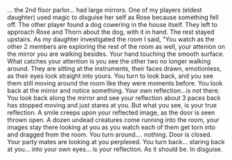 ... the 2nd floor parlor... had large mirrors. One of my players (eldest daughter) used magic to disguise her self as Rose because something fell off. The other player found a dog cowering in the house itself. They left to approach Rose and Thorn about the dog, with it in hand. The rest stayed upstairs. As my daughter investigated the room I said, "You watch as the other 2 members are exploring the rest of the room as well, your attenion on the mirror you are walking besides. Your hand touching the smooth surface. What catches your attention is you see the other two no longer walking around. They are sitting at the instruments, their faces drawn, emotionless, as their eyes look straight into yours. You turn to look back, and you see them still moving around the room like they were moments before. You look back at the mirror and notice  something. Your own reflection...is not there. You look back along the mirror and see your reflection about 3 paces back has stopped moving and just stares at you. But what you see, is your true reflection. A smile creeps upon your reflected image, as the door is seen thrown open. A dozen undead creatures come running into the room, your images stay there looking at you as you watch each of them get torn into and dragged from the room. You turn around.... nothing. Door is closed. Your party mates are looking at you perplexed. You turn back... staring back at you... into your own eyes... is your reflection. As it should be. In disguise. 

